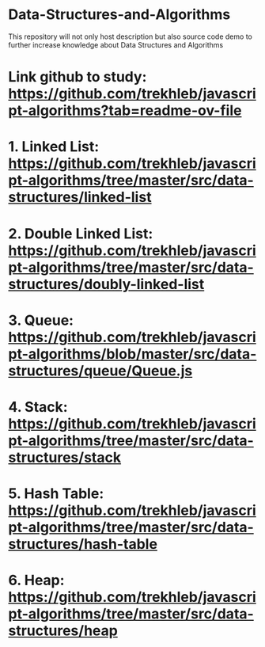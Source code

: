 # Data-Structures-and-Algorithms
This repository will not only host description but also source code demo to further increase knowledge about Data Structures and Algorithms
# Link github to study: https://github.com/trekhleb/javascript-algorithms?tab=readme-ov-file
# 1. Linked List: https://github.com/trekhleb/javascript-algorithms/tree/master/src/data-structures/linked-list
# 2. Double Linked List: https://github.com/trekhleb/javascript-algorithms/tree/master/src/data-structures/doubly-linked-list
# 3. Queue: https://github.com/trekhleb/javascript-algorithms/blob/master/src/data-structures/queue/Queue.js
# 4. Stack: https://github.com/trekhleb/javascript-algorithms/tree/master/src/data-structures/stack
# 5. Hash Table: https://github.com/trekhleb/javascript-algorithms/tree/master/src/data-structures/hash-table
# 6. Heap: https://github.com/trekhleb/javascript-algorithms/tree/master/src/data-structures/heap